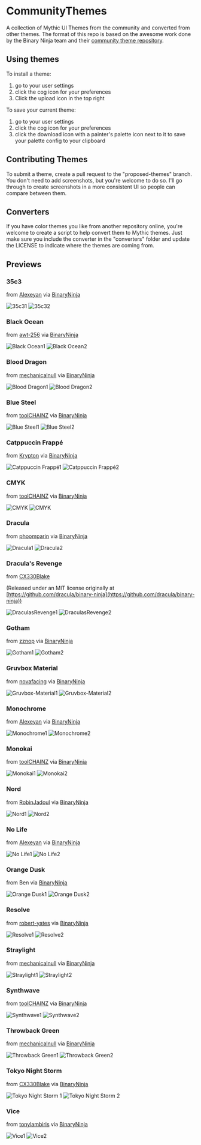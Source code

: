 # CommunityThemes
A collection of Mythic UI Themes from the community and converted from other themes. The format of this repo is based on the awesome work done by the Binary Ninja team and their [community theme repository](https://github.com/Vector35/community-themes).

## Using themes

To install a theme:
1. go to your user settings
2. click the cog icon for your preferences
3. Click the upload icon in the top right

To save your current theme:
1. go to your user settings
2. click the cog icon for your preferences
3. click the download icon with a painter's palette icon next to it to save your palette config to your clipboard

## Contributing Themes

To submit a theme, create a pull request to the "proposed-themes" branch. You don't need to add screenshots, but you're welcome to do so.
I'll go through to create screenshots in a more consistent UI so people can compare between them.

## Converters

If you have color themes you like from another repository online, you're welcome to create a script to help convert them to Mythic themes. 
Just make sure you include the converter in the "converters" folder and update the LICENSE to indicate where the themes are coming from.


## Previews

### 35c3
from [Alexeyan](https://github.com/Alexeyan) via [BinaryNinja](https://github.com/Vector35/community-themes)

![35c31](previews/35c31.png)
![35c32](previews/35c32.png)


### Black Ocean
from [awt-256](https://github.com/awt-256) via [BinaryNinja](https://github.com/Vector35/community-themes)

![Black Ocean1](previews/blackocean1.png)
![Black Ocean2](previews/blackocean2.png)


### Blood Dragon
from [mechanicalnull](https://github.com/mechanicalnull) via [BinaryNinja](https://github.com/Vector35/community-themes)

![Blood Dragon1](previews/blooddragon1.png)
![Blood Dragon2](previews/blooddragon2.png)


### Blue Steel
from [toolCHAINZ](https://github.com/toolCHAINZ) via [BinaryNinja](https://github.com/Vector35/community-themes)

![Blue Steel1](previews/bluesteel1.png)
![Blue Steel2](previews/bluesteel2.png)


### Catppuccin Frappé
from [Krypton](https://github.com/kkrypt0nn) via [BinaryNinja](https://github.com/Vector35/community-themes)

![Catppuccin Frappé1](previews/catppuccin-frappe1.png)
![Catppuccin Frappé2](previews/catppuccin-frappe2.png)


### CMYK
from [toolCHAINZ](https://github.com/toolCHAINZ) via [BinaryNinja](https://github.com/Vector35/community-themes)

![CMYK](previews/cmyk1.png)
![CMYK](previews/cmyk2.png)


### Dracula
from [phoomparin](https://github.com/phoomparin) via [BinaryNinja](https://github.com/Vector35/community-themes)

![Dracula1](previews/dracula1.png)
![Dracula2](previews/dracula2.png)


### Dracula's Revenge
from [CX330Blake](https://github.com/CX330Blake)

(Released under an MIT license originally at [https://github.com/dracula/binary-ninja](https://github.com/dracula/binary-ninja))

![DraculasRevenge1](previews/draculas-revenge1.png)
![DraculasRevenge2](previews/draculas-revenge2.png)


### Gotham
from [zznop](https://github.com/zznop) via [BinaryNinja](https://github.com/Vector35/community-themes)

![Gotham1](previews/gotham1.png)
![Gotham2](previews/gotham2.png)


### Gruvbox Material
from [novafacing](https://github.com/novafacing) via [BinaryNinja](https://github.com/Vector35/community-themes) 

![Gruvbox-Material1](previews/gruvbox-material1.png)
![Gruvbox-Material2](previews/gruvbox-material2.png)


### Monochrome
from [Alexeyan](https://github.com/Alexeyan) via [BinaryNinja](https://github.com/Vector35/community-themes)

![Monochrome1](previews/monochrome1.png)
![Monochrome2](previews/monochrome2.png)


### Monokai
from [toolCHAINZ](https://github.com/toolCHAINZ) via [BinaryNinja](https://github.com/Vector35/community-themes)

![Monokai1](previews/monokai1.png)
![Monokai2](previews/monokai2.png)


### Nord
from [RobinJadoul](https://github.com/RobinJadoul) via [BinaryNinja](https://github.com/Vector35/community-themes)

![Nord1](previews/nord1.png)
![Nord2](previews/nord2.png)


### No Life
from [Alexeyan](https://github.com/Alexeyan) via [BinaryNinja](https://github.com/Vector35/community-themes)

![No Life1](previews/nolife1.png)
![No Life2](previews/nolife2.png)


### Orange Dusk
from Ben via [BinaryNinja](https://github.com/Vector35/community-themes)

![Orange Dusk1](previews/orangedusk1.png)
![Orange Dusk2](previews/orangedusk2.png)


### Resolve
from [robert-yates](https://github.com/robert-yates) via [BinaryNinja](https://github.com/Vector35/community-themes)

![Resolve1](previews/resolve1.png)
![Resolve2](previews/resolve2.png)


### Straylight
from [mechanicalnull](https://github.com/mechanicalnull) via [BinaryNinja](https://github.com/Vector35/community-themes)

![Straylight1](previews/straylight1.png)
![Straylight2](previews/straylight2.png)


### Synthwave
from [toolCHAINZ](https://github.com/toolCHAINZ) via [BinaryNinja](https://github.com/Vector35/community-themes)

![Synthwave1](previews/synthwave1.png)
![Synthwave2](previews/synthwave2.png)


### Throwback Green
from [mechanicalnull](https://github.com/mechanicalnull) via [BinaryNinja](https://github.com/Vector35/community-themes)

![Throwback Green1](previews/throwbackgreen1.png)
![Throwback Green2](previews/throwbackgreen2.png)


### Tokyo Night Storm
from [CX330Blake](https://github.com/CX330Blake) via [BinaryNinja](https://github.com/Vector35/community-themes)

![Tokyo Night Storm 1](https://github.com/user-attachments/assets/cdb5f74a-78c9-46ce-b3c1-739d80ca9996)
![Tokyo Night Storm 2](https://github.com/user-attachments/assets/8bc29f53-8bfe-404c-b5be-71c6a9fb86f2)


### Vice
from [tonylambiris](https://github.com/tonylambiris) via [BinaryNinja](https://github.com/Vector35/community-themes)

![Vice1](previews/vice1.png)
![Vice2](previews/vice2.png)